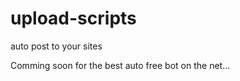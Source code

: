 upload-scripts
==============

auto post to your sites

Comming soon for the best auto free bot on the net... 

